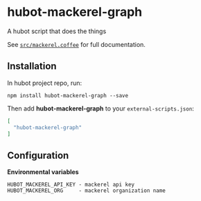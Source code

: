 # hubot-mackerel-graph

A hubot script that does the things

See [`src/mackerel.coffee`](src/mackerel.coffee) for full documentation.

## Installation

In hubot project repo, run:

`npm install hubot-mackerel-graph --save`

Then add **hubot-mackerel-graph** to your `external-scripts.json`:

```json
[
  "hubot-mackerel-graph"
]
```

## Configuration
**Environmental variables**
```
HUBOT_MACKEREL_API_KEY - mackerel api key
HUBOT_MACKEREL_ORG     - mackerel organization name
```
